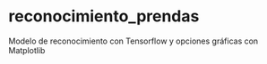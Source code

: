 # reconocimiento_prendas
Modelo de reconocimiento con Tensorflow y opciones gráficas con Matplotlib

